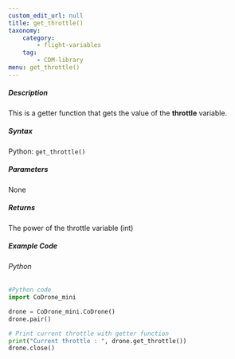 ```yaml
---
custom_edit_url: null
title: get_throttle()
taxonomy:
    category:
        - flight-variables
    tag:
        - CDM-library
menu: get_throttle()
---
```


##### Description

This is a getter function that gets the value of the **throttle** variable.

##### Syntax
Python: ```get_throttle()```

##### Parameters

None

##### Returns

The power of the throttle variable (int)

##### Example Code
###### Python
```python
#Python code
import CoDrone_mini

drone = CoDrone_mini.CoDrone()
drone.pair()

# Print current throttle with getter function
print("Current throttle : ", drone.get_throttle())
drone.close()
```